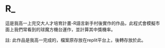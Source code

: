 # R_
這是我高一上完交大人才培育計畫-R語言新手村後實作的作品，此程式會模擬市面上我們常看到的球魔方機台運作，並計算其中獎機率。

註: 此作品是我高一完成的，檔案原存放在replit平台上，後轉存放於此。
